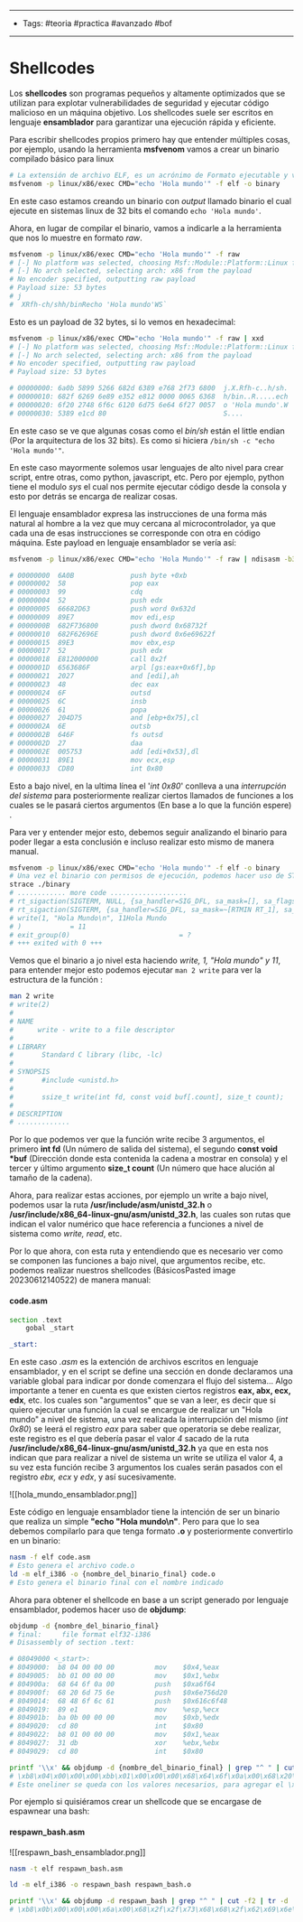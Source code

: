 ----
- Tags: #teoria #practica #avanzado #bof 
----

# Shellcodes 

Los **shellcodes** son programas pequeños y altamente optimizados que se utilizan para explotar vulnerabilidades de seguridad y ejecutar código malicioso en un máquina objetivo. Los shellcodes suele ser escritos en lenguaje **ensamblador** para garantizar una ejecución rápida y eficiente. 

Para escribir shellcodes propios primero hay que entender múltiples cosas, por ejemplo, usando la herramienta **msfvenom** vamos a crear un binario compilado básico para linux

```bash
# La extensión de archivo ELF, es un acrónimo de Formato ejecutable y vinculable para sistemas Unix
msfvenom -p linux/x86/exec CMD="echo 'Hola mundo'" -f elf -o binary 
```

En este caso estamos creando un binario con *output* llamado binario el cual ejecute en sistemas linux de 32 bits el comando `echo 'Hola mundo'`. 

Ahora, en lugar de compilar el binario, vamos a indicarle a la herramienta que nos lo muestre en formato *raw*. 

```bash
msfvenom -p linux/x86/exec CMD="echo 'Hola mundo'" -f raw
# [-] No platform was selected, choosing Msf::Module::Platform::Linux from the payload
# [-] No arch selected, selecting arch: x86 from the payload
# No encoder specified, outputting raw payload
# Payload size: 53 bytes
# j
#  XRfh-ch/shh/binRecho 'Hola mundo'WS̀

```

Esto es un payload de 32 bytes, si lo vemos en hexadecimal: 

```bash
msfvenom -p linux/x86/exec CMD="echo 'Hola mundo'" -f raw | xxd
# [-] No platform was selected, choosing Msf::Module::Platform::Linux from the payload
# [-] No arch selected, selecting arch: x86 from the payload
# No encoder specified, outputting raw payload
# Payload size: 53 bytes

# 00000000: 6a0b 5899 5266 682d 6389 e768 2f73 6800  j.X.Rfh-c..h/sh.
# 00000010: 682f 6269 6e89 e352 e812 0000 0065 6368  h/bin..R.....ech
# 00000020: 6f20 2748 6f6c 6120 6d75 6e64 6f27 0057  o 'Hola mundo'.W
# 00000030: 5389 e1cd 80                             S....
```

En este caso se ve que algunas cosas como el *bin/sh* están el little endian (Por la arquitectura de los 32 bits). Es como si hiciera `/bin/sh -c "echo 'Hola mundo'"`. 

En este caso mayormente solemos usar lenguajes de alto nivel para crear script, entre otras, como python, javascript, etc. Pero por ejemplo, python tiene el modulo *sys* el cual nos permite ejecutar código desde la consola y esto por detrás se encarga de realizar cosas.

El lenguaje ensamblador expresa las instrucciones de una forma más natural al hombre a la vez que muy cercana al microcontrolador, ya que cada una de esas instrucciones se corresponde con otra en código máquina. Este payload en lenguaje ensamblador se vería así: 

```bash
msfvenom -p linux/x86/exec CMD="echo 'Hola Mundo'" -f raw | ndisasm -b32 -

# 00000000  6A0B              push byte +0xb
# 00000002  58                pop eax
# 00000003  99                cdq
# 00000004  52                push edx
# 00000005  66682D63          push word 0x632d
# 00000009  89E7              mov edi,esp
# 0000000B  682F736800        push dword 0x68732f
# 00000010  682F62696E        push dword 0x6e69622f
# 00000015  89E3              mov ebx,esp
# 00000017  52                push edx
# 00000018  E812000000        call 0x2f
# 0000001D  6563686F          arpl [gs:eax+0x6f],bp
# 00000021  2027              and [edi],ah
# 00000023  48                dec eax
# 00000024  6F                outsd
# 00000025  6C                insb
# 00000026  61                popa
# 00000027  204D75            and [ebp+0x75],cl
# 0000002A  6E                outsb
# 0000002B  646F              fs outsd
# 0000002D  27                daa
# 0000002E  005753            add [edi+0x53],dl
# 00000031  89E1              mov ecx,esp
# 00000033  CD80              int 0x80
``` 

Esto a bajo nivel, en la ultima línea el '*int 0x80*' conlleva a una *interrupción del sistema* para posteriormente realizar ciertos llamados de funciones a los cuales se le pasará ciertos argumentos (En base a lo que la función espere) .

Para ver y entender mejor esto, debemos seguir analizando el binario para poder llegar a esta conclusión e incluso realizar esto mismo de manera manual. 

```bash
msfvenom -p linux/x86/exec CMD="echo 'Hola mundo'" -f elf -o binary
# Una vez el binario con permisos de ejecución, podemos hacer uso de ST RACE (apt install strace) para ver a bajo nivel lo que hace el binario. 
strace ./binary 
# ............ more code ...................
# rt_sigaction(SIGTERM, NULL, {sa_handler=SIG_DFL, sa_mask=[], sa_flags=0}, 8) = 0
# rt_sigaction(SIGTERM, {sa_handler=SIG_DFL, sa_mask=~[RTMIN RT_1], sa_flags=SA_RESTORER, sa_restorer=0x7f9c6b3eaf90}, NULL, 8) = 0
# write(1, "Hola Mundo\n", 11Hola Mundo
# )            = 11
# exit_group(0)                           = ?
# +++ exited with 0 +++
```

Vemos que el binario a jo nivel esta haciendo *write, 1, "Hola mundo" y 11*, para entender mejor esto podemos ejecutar `man 2 write` para ver la estructura de la función :

```bash
man 2 write 
# write(2)                                                                           System Calls Manual                                                                          write(2)
#
# NAME
#      write - write to a file descriptor
#
# LIBRARY
#       Standard C library (libc, -lc)
#
# SYNOPSIS
#       #include <unistd.h>
#
#       ssize_t write(int fd, const void buf[.count], size_t count);
#
# DESCRIPTION 
# .............
```

Por lo que podemos ver que la función write recibe 3 argumentos, el primero **int fd** (Un número de salida del sistema), el segundo **const void \*buf** (Dirección donde esta contenida la cadena a mostrar en consola) y el tercer y último argumento **size_t count** (Un número que hace alución al tamaño de la cadena).

Ahora, para realizar estas acciones, por ejemplo un write a bajo nivel, podemos usar la ruta **/usr/include/asm/unistd_32.h** o **/usr/include/x86_64-linux-gnu/asm/unistd_32.h**, las cuales son rutas que indican el valor numérico que hace referencia a funciones a nivel de sistema como *write, read*, etc.

Por lo que ahora, con esta ruta y entendiendo que es necesario ver como se componen las funciones a bajo nivel, que argumentos recibe, etc. podemos realizar nuestros shellcodes (BásicosPasted image 20230612140522) de manera manual: 

#### code.asm
```asm 
section .text 
	gobal _start

_start:
```

En este caso *.asm* es la extención de archivos escritos en lenguaje ensamblador, y en el script se define una sección en donde declaramos una variable global para indicar por donde comenzara el flujo del sistema...
Algo importante a tener en cuenta es que existen ciertos registros **eax, abx, ecx, edx**, etc. los cuales son "argumentos" que se van a leer, es decir que si quiero ejecutar una función la cual se encargue de realizar un "Hola mundo" a nivel de sistema, una vez realizada la interrupción del mismo (*int 0x80*) se leerá el registro *eax* para saber que operatoria se debe realizar, este registro es el que debería pasar el valor *4* sacado de la ruta **/usr/include/x86_64-linux-gnu/asm/unistd_32.h** ya que en esta nos indican que para realizar a nivel de sistema un write se utiliza el valor 4, a su vez esta función recibe 3 argumentos los cuales serán pasados con el registro *ebx, ecx* y *edx*, y así  sucesivamente. 

![[hola_mundo_ensamblador.png]]

Este código en lenguaje ensamblador tiene la intención de ser un binario que realiza un simple **"echo "Hola mundo\\n"**. Pero para que lo sea debemos compilarlo para que tenga formato **.o** y posteriormente convertirlo en un binario: 

```bash 
nasm -f elf code.asm 
# Esto genera el archivo code.o 
ld -m elf_i386 -o {nombre_del_binario_final} code.o 
# Esto genera el binario final con el nombre indicado 
```

Ahora para obtener el shellcode en base a un script generado por lenguaje ensamblador, podemos hacer uso de **objdump**: 

```bash
objdump -d {nombre_del_binario_final} 
# final:     file format elf32-i386
# Disassembly of section .text:

# 08049000 <_start>:
# 8049000:	b8 04 00 00 00       	mov    $0x4,%eax
# 8049005:	bb 01 00 00 00       	mov    $0x1,%ebx
# 804900a:	68 64 6f 0a 00       	push   $0xa6f64
# 804900f:	68 20 6d 75 6e       	push   $0x6e756d20
# 8049014:	68 48 6f 6c 61       	push   $0x616c6f48
# 8049019:	89 e1                	mov    %esp,%ecx
# 804901b:	ba 0b 00 00 00       	mov    $0xb,%edx
# 8049020:	cd 80                	int    $0x80
# 8049022:	b8 01 00 00 00       	mov    $0x1,%eax
# 8049027:	31 db                	xor    %ebx,%ebx
# 8049029:	cd 80                	int    $0x80

printf '\\x' && objdump -d {nombre_del_binario_final} | grep "^ " | cut -f2 | tr -d  ' ' | tr -d '\n' | sed 's/.\{2\}/&\\x /g' | head -c-3 | tr -d ' '; echo
# \xb8\x04\x00\x00\x00\xbb\x01\x00\x00\x00\x68\x64\x6f\x0a\x00\x68\x20\x6d\x75\x6e\x68\x48\x6f\x6c\x61\x89\xe1\xba\x0b\x00\x00\x00\xcd\x80\xb8\x01\x00\x00\x00\x31\xdb\xcd\x80
# Este oneliner se queda con los valores necesarios, para agregar el \x al principio entre valores de 2 en 2. Es decir, nuestro shellcode (Con ciertos badchars)
```

Por ejemplo si quisiéramos crear un shellcode que se encargase de espawnear una bash: 

#### respawn_bash.asm 
![[respawn_bash_ensamblador.png]]

```bash
nasm -t elf respawn_bash.asm 

ld -m elf_i386 -o respawn_bash respawn_bash.o 

printf '\\x' && objdump -d respawn_bash | grep "^ " | cut -f2 | tr -d  ' ' | tr -d '\n' | sed 's/.\{2\}/&\\x /g' | head -c-3 | tr -d ' '; echo
# \xb8\x0b\x00\x00\x00\x6a\x00\x68\x2f\x2f\x73\x68\x68\x2f\x62\x69\x6e\x89\xe3\x31\xc9\x31\xd2\xcd\x80
```